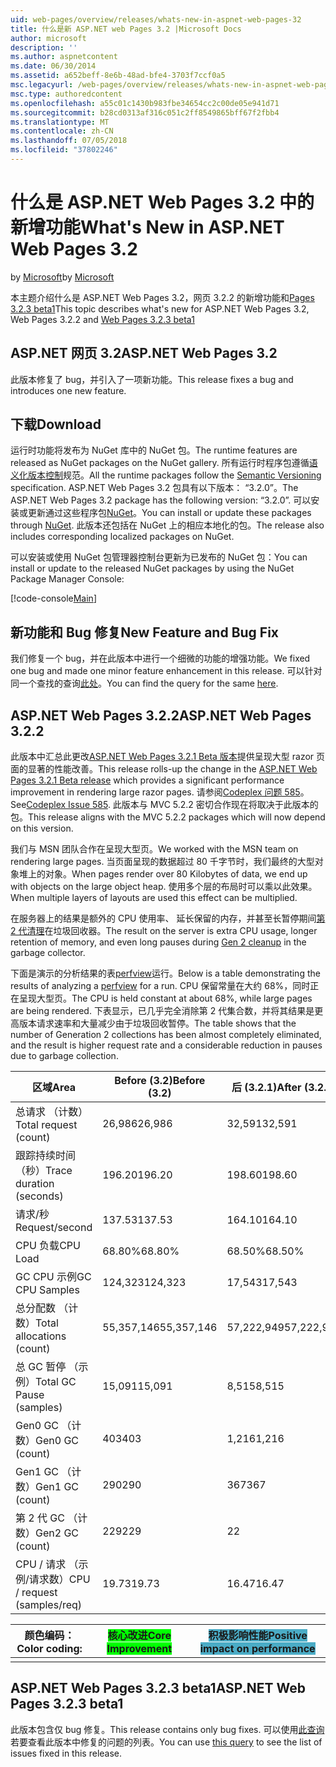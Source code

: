 ```yaml
---
uid: web-pages/overview/releases/whats-new-in-aspnet-web-pages-32
title: 什么是新 ASP.NET web Pages 3.2 |Microsoft Docs
author: microsoft
description: ''
ms.author: aspnetcontent
ms.date: 06/30/2014
ms.assetid: a652beff-8e6b-48ad-bfe4-3703f7ccf0a5
msc.legacyurl: /web-pages/overview/releases/whats-new-in-aspnet-web-pages-32
msc.type: authoredcontent
ms.openlocfilehash: a55c01c1430b983fbe34654cc2c00de05e941d71
ms.sourcegitcommit: b28cd0313af316c051c2ff8549865bff67f2fbb4
ms.translationtype: MT
ms.contentlocale: zh-CN
ms.lasthandoff: 07/05/2018
ms.locfileid: "37802246"
---
```

<a name="whats-new-in-aspnet-web-pages-32"></a><span data-ttu-id="1a4ae-102">什么是 ASP.NET Web Pages 3.2 中的新增功能</span><span class="sxs-lookup"><span data-stu-id="1a4ae-102">What's New in ASP.NET Web Pages 3.2</span></span>
====================
<span data-ttu-id="1a4ae-103">by [Microsoft](https://github.com/microsoft)</span><span class="sxs-lookup"><span data-stu-id="1a4ae-103">by [Microsoft](https://github.com/microsoft)</span></span>

<span data-ttu-id="1a4ae-104">本主题介绍什么是 ASP.NET Web Pages 3.2，网页 3.2.2 的新增功能和[Pages 3.2.3 beta1](https://blogs.msdn.com/b/webdev/archive/2014/12/17/asp-net-mvc-5-2-3-web-pages-5-2-3-and-web-api-5-2-3-beta-releases.aspx)</span><span class="sxs-lookup"><span data-stu-id="1a4ae-104">This topic describes what's new for ASP.NET Web Pages 3.2, Web Pages 3.2.2 and [Web Pages 3.2.3 beta1](https://blogs.msdn.com/b/webdev/archive/2014/12/17/asp-net-mvc-5-2-3-web-pages-5-2-3-and-web-api-5-2-3-beta-releases.aspx)</span></span>

## <a name="aspnet-web-pages-32"></a><span data-ttu-id="1a4ae-105">ASP.NET 网页 3.2</span><span class="sxs-lookup"><span data-stu-id="1a4ae-105">ASP.NET Web Pages 3.2</span></span>

<span data-ttu-id="1a4ae-106">此版本修复了 bug，并引入了一项新功能。</span><span class="sxs-lookup"><span data-stu-id="1a4ae-106">This release fixes a bug and introduces one new feature.</span></span>

## <a name="download"></a><span data-ttu-id="1a4ae-107">下载</span><span class="sxs-lookup"><span data-stu-id="1a4ae-107">Download</span></span>

<span data-ttu-id="1a4ae-108">运行时功能将发布为 NuGet 库中的 NuGet 包。</span><span class="sxs-lookup"><span data-stu-id="1a4ae-108">The runtime features are released as NuGet packages on the NuGet gallery.</span></span> <span data-ttu-id="1a4ae-109">所有运行时程序包遵循[语义化版本控制](http://semver.org/)规范。</span><span class="sxs-lookup"><span data-stu-id="1a4ae-109">All the runtime packages follow the [Semantic Versioning](http://semver.org/) specification.</span></span> <span data-ttu-id="1a4ae-110">ASP.NET Web Pages 3.2 包具有以下版本： &ldquo;3.2.0&rdquo;。</span><span class="sxs-lookup"><span data-stu-id="1a4ae-110">The ASP.NET Web Pages 3.2 package has the following version: &ldquo;3.2.0&rdquo;.</span></span> <span data-ttu-id="1a4ae-111">可以安装或更新通过这些程序包[NuGet](http://www.nuget.org/packages/Microsoft.AspNet.WebPages/)。</span><span class="sxs-lookup"><span data-stu-id="1a4ae-111">You can install or update these packages through [NuGet](http://www.nuget.org/packages/Microsoft.AspNet.WebPages/).</span></span> <span data-ttu-id="1a4ae-112">此版本还包括在 NuGet 上的相应本地化的包。</span><span class="sxs-lookup"><span data-stu-id="1a4ae-112">The release also includes corresponding localized packages on NuGet.</span></span>

<span data-ttu-id="1a4ae-113">可以安装或使用 NuGet 包管理器控制台更新为已发布的 NuGet 包：</span><span class="sxs-lookup"><span data-stu-id="1a4ae-113">You can install or update to the released NuGet packages by using the NuGet Package Manager Console:</span></span>

[!code-console[Main](whats-new-in-aspnet-web-pages-32/samples/sample1.cmd)]

## <a name="new-feature-and-bug-fix"></a><span data-ttu-id="1a4ae-114">新功能和 Bug 修复</span><span class="sxs-lookup"><span data-stu-id="1a4ae-114">New Feature and Bug Fix</span></span>

<span data-ttu-id="1a4ae-115">我们修复一个 bug，并在此版本中进行一个细微的功能的增强功能。</span><span class="sxs-lookup"><span data-stu-id="1a4ae-115">We fixed one bug and made one minor feature enhancement in this release.</span></span> <span data-ttu-id="1a4ae-116">可以针对同一个查找的查询[此处](https://aspnetwebstack.codeplex.com/workitem/list/advanced?keyword=&amp;status=Closed&amp;type=All&amp;priority=All&amp;release=v5.2%20RC|v5.2%20RTM&amp;assignedTo=All&amp;component=Web%20Pages%2FRazor&amp;sortField=Id&amp;sortDirection=Descending&amp;page=0&amp;reasonClosed=Fixed)。</span><span class="sxs-lookup"><span data-stu-id="1a4ae-116">You can find the query for the same [here](https://aspnetwebstack.codeplex.com/workitem/list/advanced?keyword=&amp;status=Closed&amp;type=All&amp;priority=All&amp;release=v5.2%20RC|v5.2%20RTM&amp;assignedTo=All&amp;component=Web%20Pages%2FRazor&amp;sortField=Id&amp;sortDirection=Descending&amp;page=0&amp;reasonClosed=Fixed).</span></span>

## <a name="aspnet-web-pages-322"></a><span data-ttu-id="1a4ae-117">ASP.NET Web Pages 3.2.2</span><span class="sxs-lookup"><span data-stu-id="1a4ae-117">ASP.NET Web Pages 3.2.2</span></span>

<span data-ttu-id="1a4ae-118">此版本中汇总此更改[ASP.NET Web Pages 3.2.1 Beta 版本](https://blogs.msdn.com/b/webdev/archive/2014/07/28/announcing-the-beta-release-of-web-pages-3-2-1.aspx)提供呈现大型 razor 页面的显著的性能改善。</span><span class="sxs-lookup"><span data-stu-id="1a4ae-118">This release rolls-up the change in the [ASP.NET Web Pages 3.2.1 Beta release](https://blogs.msdn.com/b/webdev/archive/2014/07/28/announcing-the-beta-release-of-web-pages-3-2-1.aspx) which provides a significant performance improvement in rendering large razor pages.</span></span> <span data-ttu-id="1a4ae-119">请参阅[Codeplex 问题 585](https://aspnetwebstack.codeplex.com/workitem/585)。</span><span class="sxs-lookup"><span data-stu-id="1a4ae-119">See[Codeplex Issue 585](https://aspnetwebstack.codeplex.com/workitem/585).</span></span> <span data-ttu-id="1a4ae-120">此版本与 MVC 5.2.2 密切合作现在将取决于此版本的包。</span><span class="sxs-lookup"><span data-stu-id="1a4ae-120">This release aligns with the MVC 5.2.2 packages which will now depend on this version.</span></span>

<span data-ttu-id="1a4ae-121">我们与 MSN 团队合作在呈现大型页。</span><span class="sxs-lookup"><span data-stu-id="1a4ae-121">We worked with the MSN team on rendering large pages.</span></span> <span data-ttu-id="1a4ae-122">当页面呈现的数据超过 80 千字节时，我们最终的大型对象堆上的对象。</span><span class="sxs-lookup"><span data-stu-id="1a4ae-122">When pages render over 80 Kilobytes of data, we end up with objects on the large object heap.</span></span> <span data-ttu-id="1a4ae-123">使用多个层的布局时可以乘以此效果。</span><span class="sxs-lookup"><span data-stu-id="1a4ae-123">When multiple layers of layouts are used this effect can be multiplied.</span></span>

<span data-ttu-id="1a4ae-124">在服务器上的结果是额外的 CPU 使用率、 延长保留的内存，并甚至长暂停期间[第 2 代清理](https://msdn.microsoft.com/en-us/library/ms973837.aspx)在垃圾回收器。</span><span class="sxs-lookup"><span data-stu-id="1a4ae-124">The result on the server is extra CPU usage, longer retention of memory, and even long pauses during [Gen 2 cleanup](https://msdn.microsoft.com/en-us/library/ms973837.aspx) in the garbage collector.</span></span>

<span data-ttu-id="1a4ae-125">下面是演示的分析结果的表[perfview](https://channel9.msdn.com/Series/PerfView-Tutorial)运行。</span><span class="sxs-lookup"><span data-stu-id="1a4ae-125">Below is a table demonstrating the results of analyzing a [perfview](https://channel9.msdn.com/Series/PerfView-Tutorial) for a run.</span></span> <span data-ttu-id="1a4ae-126">CPU 保留常量在大约 68%，同时正在呈现大型页。</span><span class="sxs-lookup"><span data-stu-id="1a4ae-126">The CPU is held constant at about 68%, while large pages are being rendered.</span></span> <span data-ttu-id="1a4ae-127">下表显示，已几乎完全消除第 2 代集合数，并将其结果是更高版本请求速率和大量减少由于垃圾回收暂停。</span><span class="sxs-lookup"><span data-stu-id="1a4ae-127">The table shows that the number of Generation 2 collections has been almost completely eliminated, and the result is higher request rate and a considerable reduction in pauses due to garbage collection.</span></span>

| <span data-ttu-id="1a4ae-128">**区域**</span><span class="sxs-lookup"><span data-stu-id="1a4ae-128">**Area**</span></span> | <span data-ttu-id="1a4ae-129">**Before (3.2)**</span><span class="sxs-lookup"><span data-stu-id="1a4ae-129">**Before (3.2)**</span></span> | <span data-ttu-id="1a4ae-130">**后 (3.2.1)**</span><span class="sxs-lookup"><span data-stu-id="1a4ae-130">**After (3.2.1)**</span></span> | <span data-ttu-id="1a4ae-131">**增量 %**</span><span class="sxs-lookup"><span data-stu-id="1a4ae-131">**Delta %**</span></span> |
| --- | --- | --- | --- |
| <span data-ttu-id="1a4ae-132">总请求 （计数）</span><span class="sxs-lookup"><span data-stu-id="1a4ae-132">Total request (count)</span></span> | <span data-ttu-id="1a4ae-133">26,986</span><span class="sxs-lookup"><span data-stu-id="1a4ae-133">26,986</span></span> | <span data-ttu-id="1a4ae-134">32,591</span><span class="sxs-lookup"><span data-stu-id="1a4ae-134">32,591</span></span> | <span data-ttu-id="1a4ae-135"><font style="background-color: #4bacc6">20.80%</font></span><span class="sxs-lookup"><span data-stu-id="1a4ae-135"><font style="background-color: #4bacc6">20.80%</font></span></span> |
| <span data-ttu-id="1a4ae-136">跟踪持续时间 （秒）</span><span class="sxs-lookup"><span data-stu-id="1a4ae-136">Trace duration (seconds)</span></span> | <span data-ttu-id="1a4ae-137">196.20</span><span class="sxs-lookup"><span data-stu-id="1a4ae-137">196.20</span></span> | <span data-ttu-id="1a4ae-138">198.60</span><span class="sxs-lookup"><span data-stu-id="1a4ae-138">198.60</span></span> | <span data-ttu-id="1a4ae-139">1.20%</span><span class="sxs-lookup"><span data-stu-id="1a4ae-139">1.20%</span></span> |
| <span data-ttu-id="1a4ae-140">请求/秒</span><span class="sxs-lookup"><span data-stu-id="1a4ae-140">Request/second</span></span> | <span data-ttu-id="1a4ae-141">137.53</span><span class="sxs-lookup"><span data-stu-id="1a4ae-141">137.53</span></span> | <span data-ttu-id="1a4ae-142">164.10</span><span class="sxs-lookup"><span data-stu-id="1a4ae-142">164.10</span></span> | <span data-ttu-id="1a4ae-143"><font style="background-color: #4bacc6">19.30%</font></span><span class="sxs-lookup"><span data-stu-id="1a4ae-143"><font style="background-color: #4bacc6">19.30%</font></span></span> |
| <span data-ttu-id="1a4ae-144">CPU 负载</span><span class="sxs-lookup"><span data-stu-id="1a4ae-144">CPU Load</span></span> | <span data-ttu-id="1a4ae-145">68.80%</span><span class="sxs-lookup"><span data-stu-id="1a4ae-145">68.80%</span></span> | <span data-ttu-id="1a4ae-146">68.50%</span><span class="sxs-lookup"><span data-stu-id="1a4ae-146">68.50%</span></span> |  <span data-ttu-id="1a4ae-147">-0.40%</span><span class="sxs-lookup"><span data-stu-id="1a4ae-147">-0.40%</span></span> |
| <span data-ttu-id="1a4ae-148">GC CPU 示例</span><span class="sxs-lookup"><span data-stu-id="1a4ae-148">GC CPU Samples</span></span> | <span data-ttu-id="1a4ae-149">124,323</span><span class="sxs-lookup"><span data-stu-id="1a4ae-149">124,323</span></span> | <span data-ttu-id="1a4ae-150">17,543</span><span class="sxs-lookup"><span data-stu-id="1a4ae-150">17,543</span></span> | <span data-ttu-id="1a4ae-151"><font style="background-color: #4bacc6">-85.90%</font></span><span class="sxs-lookup"><span data-stu-id="1a4ae-151"><font style="background-color: #4bacc6">-85.90%</font></span></span> |
| <span data-ttu-id="1a4ae-152">总分配数 （计数）</span><span class="sxs-lookup"><span data-stu-id="1a4ae-152">Total allocations (count)</span></span> | <span data-ttu-id="1a4ae-153">55,357,146</span><span class="sxs-lookup"><span data-stu-id="1a4ae-153">55,357,146</span></span> | <span data-ttu-id="1a4ae-154">57,222,949</span><span class="sxs-lookup"><span data-stu-id="1a4ae-154">57,222,949</span></span> | <span data-ttu-id="1a4ae-155">3.40%</span><span class="sxs-lookup"><span data-stu-id="1a4ae-155">3.40%</span></span> |
| <span data-ttu-id="1a4ae-156">总 GC 暂停 （示例）</span><span class="sxs-lookup"><span data-stu-id="1a4ae-156">Total GC Pause (samples)</span></span> | <span data-ttu-id="1a4ae-157">15,091</span><span class="sxs-lookup"><span data-stu-id="1a4ae-157">15,091</span></span> | <span data-ttu-id="1a4ae-158">8,515</span><span class="sxs-lookup"><span data-stu-id="1a4ae-158">8,515</span></span> | <span data-ttu-id="1a4ae-159"><font style="background-color: #4bacc6">-43.60%</font></span><span class="sxs-lookup"><span data-stu-id="1a4ae-159"><font style="background-color: #4bacc6">-43.60%</font></span></span> |
| <span data-ttu-id="1a4ae-160">Gen0 GC （计数）</span><span class="sxs-lookup"><span data-stu-id="1a4ae-160">Gen0 GC (count)</span></span> | <span data-ttu-id="1a4ae-161">403</span><span class="sxs-lookup"><span data-stu-id="1a4ae-161">403</span></span> | <span data-ttu-id="1a4ae-162">1,216</span><span class="sxs-lookup"><span data-stu-id="1a4ae-162">1,216</span></span> | <span data-ttu-id="1a4ae-163">201.70%</span><span class="sxs-lookup"><span data-stu-id="1a4ae-163">201.70%</span></span> |
| <span data-ttu-id="1a4ae-164">Gen1 GC （计数）</span><span class="sxs-lookup"><span data-stu-id="1a4ae-164">Gen1 GC (count)</span></span> | <span data-ttu-id="1a4ae-165">290</span><span class="sxs-lookup"><span data-stu-id="1a4ae-165">290</span></span> | <span data-ttu-id="1a4ae-166">367</span><span class="sxs-lookup"><span data-stu-id="1a4ae-166">367</span></span> | <span data-ttu-id="1a4ae-167">26.60%</span><span class="sxs-lookup"><span data-stu-id="1a4ae-167">26.60%</span></span> |
| <span data-ttu-id="1a4ae-168">第 2 代 GC （计数）</span><span class="sxs-lookup"><span data-stu-id="1a4ae-168">Gen2 GC (count)</span></span> | <span data-ttu-id="1a4ae-169">229</span><span class="sxs-lookup"><span data-stu-id="1a4ae-169">229</span></span> | <span data-ttu-id="1a4ae-170">2</span><span class="sxs-lookup"><span data-stu-id="1a4ae-170">2</span></span> | <span data-ttu-id="1a4ae-171"><font style="background-color: #00ff00">-99.10%</font></span><span class="sxs-lookup"><span data-stu-id="1a4ae-171"><font style="background-color: #00ff00">-99.10%</font></span></span> |
| <span data-ttu-id="1a4ae-172">CPU / 请求 （示例/请求数）</span><span class="sxs-lookup"><span data-stu-id="1a4ae-172">CPU / request (samples/req)</span></span> | <span data-ttu-id="1a4ae-173">19.73</span><span class="sxs-lookup"><span data-stu-id="1a4ae-173">19.73</span></span> | <span data-ttu-id="1a4ae-174">16.47</span><span class="sxs-lookup"><span data-stu-id="1a4ae-174">16.47</span></span> | <span data-ttu-id="1a4ae-175">-16.50%</span><span class="sxs-lookup"><span data-stu-id="1a4ae-175">-16.50%</span></span> |

| <span data-ttu-id="1a4ae-176">颜色编码：</span><span class="sxs-lookup"><span data-stu-id="1a4ae-176">Color coding:</span></span> | <span data-ttu-id="1a4ae-177"><font style="background-color: #00ff00">核心改进</font></span><span class="sxs-lookup"><span data-stu-id="1a4ae-177"><font style="background-color: #00ff00">Core Improvement</font></span></span> | <span data-ttu-id="1a4ae-178"><font style="background-color: #4bacc6">积极影响性能</font></span><span class="sxs-lookup"><span data-stu-id="1a4ae-178"><font style="background-color: #4bacc6">Positive impact on performance</font></span></span> |
|---------------|-----------------------------------------------------------------|-------------------------------------------------------------------------------|
|               |                                                                 |                                                                               |

## <a name="aspnet-web-pages-323-beta1"></a><span data-ttu-id="1a4ae-179">ASP.NET Web Pages 3.2.3 beta1</span><span class="sxs-lookup"><span data-stu-id="1a4ae-179">ASP.NET Web Pages 3.2.3 beta1</span></span>

<span data-ttu-id="1a4ae-180">此版本包含仅 bug 修复。</span><span class="sxs-lookup"><span data-stu-id="1a4ae-180">This release contains only bug fixes.</span></span> <span data-ttu-id="1a4ae-181">可以使用[此查询](https://aspnetwebstack.codeplex.com/workitem/list/advanced?keyword=&amp;status=Closed&amp;type=All&amp;priority=All&amp;release=v5.2.3%20Beta&amp;assignedTo=All&amp;component=Web%20Pages%2FRazor&amp;sortField=LastUpdatedDate&amp;sortDirection=Descending&amp;page=0&amp;reasonClosed=Fixed)若要查看此版本中修复的问题的列表。</span><span class="sxs-lookup"><span data-stu-id="1a4ae-181">You can use [this query](https://aspnetwebstack.codeplex.com/workitem/list/advanced?keyword=&amp;status=Closed&amp;type=All&amp;priority=All&amp;release=v5.2.3%20Beta&amp;assignedTo=All&amp;component=Web%20Pages%2FRazor&amp;sortField=LastUpdatedDate&amp;sortDirection=Descending&amp;page=0&amp;reasonClosed=Fixed) to see the list of issues fixed in this release.</span></span>
